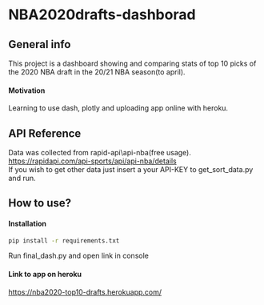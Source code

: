 # NBA2020drafts-dashborad
## General info
This project is a dashboard showing and comparing stats of top 10 picks of the 2020 NBA draft in the 20/21 NBA season(to april).
#### Motivation
Learning to use dash, plotly and
uploading app online with heroku.
## API Reference
Data was collected from rapid-api\api-nba(free usage).<br/>
https://rapidapi.com/api-sports/api/api-nba/details<br/>
If you wish to get other data just insert a your API-KEY to get_sort_data.py and run.
## How to use?
#### Installation
```bash
pip install -r requirements.txt
```
Run final_dash.py and open link in console
#### Link to app on heroku
https://nba2020-top10-drafts.herokuapp.com/
